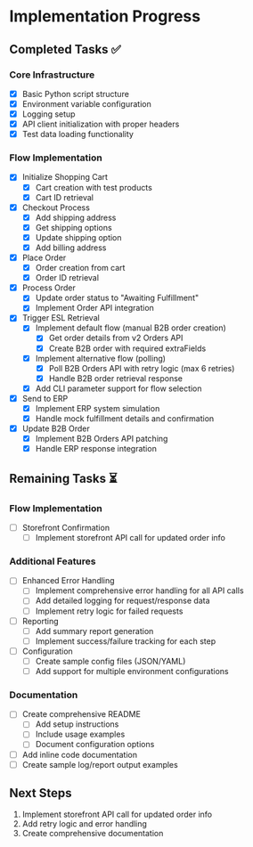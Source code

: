 # Implementation Progress

## Completed Tasks ✅

### Core Infrastructure
- [x] Basic Python script structure
- [x] Environment variable configuration
- [x] Logging setup
- [x] API client initialization with proper headers
- [x] Test data loading functionality

### Flow Implementation
- [x] Initialize Shopping Cart
  - [x] Cart creation with test products
  - [x] Cart ID retrieval
- [x] Checkout Process
  - [x] Add shipping address
  - [x] Get shipping options
  - [x] Update shipping option
  - [x] Add billing address
- [x] Place Order
  - [x] Order creation from cart
  - [x] Order ID retrieval
- [x] Process Order
  - [x] Update order status to "Awaiting Fulfillment"
  - [x] Implement Order API integration
- [x] Trigger ESL Retrieval
  - [x] Implement default flow (manual B2B order creation)
    - [x] Get order details from v2 Orders API
    - [x] Create B2B order with required extraFields
  - [x] Implement alternative flow (polling)
    - [x] Poll B2B Orders API with retry logic (max 6 retries)
    - [x] Handle B2B order retrieval response
  - [x] Add CLI parameter support for flow selection
- [x] Send to ERP
  - [x] Implement ERP system simulation
  - [x] Handle mock fulfillment details and confirmation
- [x] Update B2B Order
  - [x] Implement B2B Orders API patching
  - [x] Handle ERP response integration

## Remaining Tasks ⏳

### Flow Implementation
- [ ] Storefront Confirmation
  - [ ] Implement storefront API call for updated order info

### Additional Features
- [ ] Enhanced Error Handling
  - [ ] Implement comprehensive error handling for all API calls
  - [ ] Add detailed logging for request/response data
  - [ ] Implement retry logic for failed requests
- [ ] Reporting
  - [ ] Add summary report generation
  - [ ] Implement success/failure tracking for each step
- [ ] Configuration
  - [ ] Create sample config files (JSON/YAML)
  - [ ] Add support for multiple environment configurations

### Documentation
- [ ] Create comprehensive README
  - [ ] Add setup instructions
  - [ ] Include usage examples
  - [ ] Document configuration options
- [ ] Add inline code documentation
- [ ] Create sample log/report output examples

## Next Steps
1. Implement storefront API call for updated order info
2. Add retry logic and error handling
3. Create comprehensive documentation 